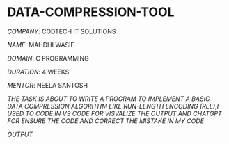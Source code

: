 # DATA-COMPRESSION-TOOL

*COMPANY*: CODTECH IT SOLUTIONS

*NAME*: MAHDHI WASIF 

*DOMAIN*: C PROGRAMMING

*DURATION*: 4 WEEKS

*MENTOR*: NEELA SANTOSH

*THE TASK IS ABOUT TO  WRITE A PROGRAM TO IMPLEMENT A BASIC DATA COMPRESSION ALGORITHM LIKE RUN-LENGTH ENCODING (RLE),I USED TO CODE IN VS CODE FOR VISVALIZE THE OUTPUT AND CHATGPT FOR ENSURE THE CODE AND CORRECT THE MISTAKE IN MY CODE*

*OUTPUT*

